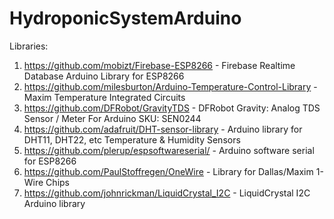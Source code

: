 # HydroponicSystemArduino

Libraries:
1. https://github.com/mobizt/Firebase-ESP8266 - Firebase Realtime Database Arduino Library for ESP8266
2. https://github.com/milesburton/Arduino-Temperature-Control-Library - Maxim Temperature Integrated Circuits
3. https://github.com/DFRobot/GravityTDS - DFRobot Gravity: Analog TDS Sensor / Meter For Arduino SKU: SEN0244
4. https://github.com/adafruit/DHT-sensor-library - Arduino library for DHT11, DHT22, etc Temperature & Humidity Sensors
5. https://github.com/plerup/espsoftwareserial/ - Arduino software serial for ESP8266
6. https://github.com/PaulStoffregen/OneWire - Library for Dallas/Maxim 1-Wire Chips
7. https://github.com/johnrickman/LiquidCrystal_I2C - LiquidCrystal I2C Arduino library
